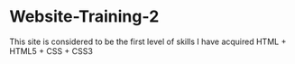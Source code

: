# Website-Training-2
This site is considered to be the first level of skills I have acquired HTML + HTML5 + CSS + CSS3
